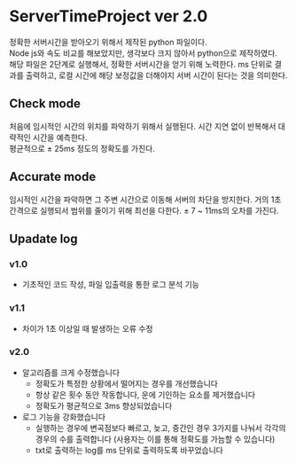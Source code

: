 # ServerTimeProject ver 2.0
정확한 서버시간을 받아오기 위해서 제작된 python 파일이다.  
Node js와 속도 비교를 해보았지만, 생각보다 크지 않아서 python으로 제작하였다.  
해당 파일은 2단계로 실행해서, 정확한 서버시간을 얻기 위해 노력한다.
ms 단위로 결과를 출력하고, 로컬 시간에 해당 보정값을 더해야지 서버 시간이 된다는 것을 의미한다.
## Check mode
처음에 임시적인 시간의 위치를 파악하기 위해서 실행된다. 시간 지연 없이 반복해서 대략적인 시간을 예측한다.    
평균적으로 ± 25ms 정도의 정확도를 가진다.
## Accurate mode
임시적인 시간을 파악하면 그 주변 시간으로 이동해 서버의 차단을 방지한다. 거의 1초 간격으로 실행되서 범위를 줄이기 위해 최선을 다한다. ± 7 ~ 11ms의 오차를 가진다.

## Upadate log

### v1.0
* 기초적인 코드 작성, 파일 입출력을 통한 로그 분석 기능
### v1.1
* 차이가 1초 이상일 때 발생하는 오류 수정
### v2.0
- 알고리즘를 크게 수정했습니다
  * 정확도가 특정한 상황에서 떨어지는 경우를 개선했습니다
  * 항상 같은 횟수 동안 작동합니다, 운에 기인하는 요소를 제거했습니다
  * 정확도가 평균적으로 3ms 향상되었습니다
- 로그 기능을 강화했습니다
  * 실행하는 경우에 변곡점보다 빠르고, 늦고, 중간인 경우 3가지를 나눠서 각각의 경우의 수를 출력합니다 (사용자는 이를 통해 정확도를 가늠할 수 있습니다)
  * txt로 출력하는 log를 ms 단위로 출력하도록 바꾸었습니다